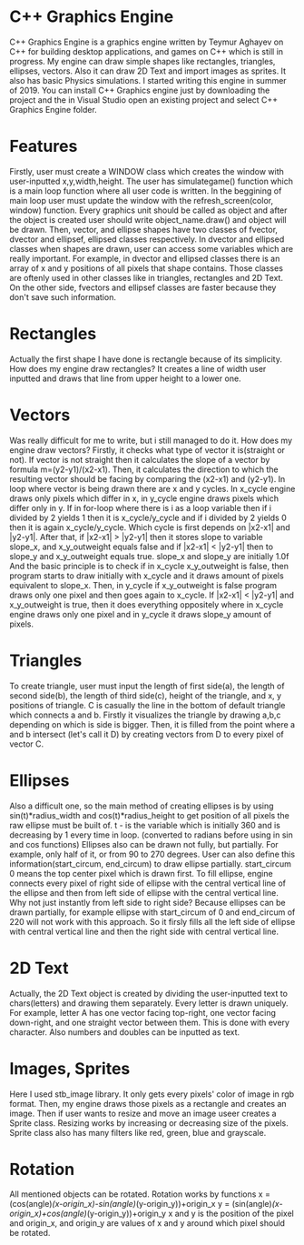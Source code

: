 # C++ Graphics Engine
C++ Graphics Engine is a graphics engine written by Teymur Aghayev on C++ for building desktop applications, and games on C++ which is still in progress.
My engine can draw simple shapes like rectangles, triangles, ellipses, vectors. Also it can draw 2D Text and import images as sprites.
It also has basic Physics simulations.
I started writing this engine in summer of 2019.
You can install C++ Graphics engine just by downloading the project and the in Visual Studio open an existing project and select C++ Graphics Engine folder.
# Features
Firstly, user must create a WINDOW class which creates the window with user-inputted x,y,width,height.
The user has simulategame() function which is a main loop function where all user code is written. In the beggining of main loop user must update the window with the refresh_screen(color, window) function.
Every graphics unit should be called as object and after the object is created user should write object_name.draw() and object will be drawn.
Then, vector, and ellipse shapes have two classes of fvector, dvector and ellipsef, ellipsed classes respectively. In dvector and ellipsed classes when shapes are drawn, user can access some variables which are really important.
For example, in dvector and ellipsed classes there is an array of x and y positions of all pixels that shape contains. Those classes are oftenly used in other classes like in triangles, rectangles and 2D Text.
On the other side, fvectors and ellipsef classes are faster because they don't save such information.
# Rectangles
Actually the first shape I have done is rectangle because of its simplicity.
How does my engine draw rectangles?
It creates a line of width user inputted and draws that line from upper height to a lower one.
# Vectors
Was really difficult for me to write, but i still managed to do it.
How does my engine draw vectors?
Firstly, it checks what type of vector it is(straight or not).
If vector is not straight then it calculates the slope of a vector by formula m=(y2-y1)/(x2-x1). Then, it calculates the direction to which the resulting vector should be facing by comparing the (x2-x1) and (y2-y1).
In loop where vector is being drawn there are x and y cycles. In x_cycle engine draws only pixels which differ in x, in y_cycle engine draws pixels which differ only in y.
If in for-loop where there is i as a loop variable then if i divided by 2 yields 1 then it is x_cycle/y_cycle and if i divided by 2 yields 0 then it is again x_cycle/y_cycle. Which cycle is first depends on |x2-x1| and |y2-y1|.
After that, if |x2-x1| > |y2-y1| then it stores slope to variable slope_x, and x_y_outweight equals false and if |x2-x1| < |y2-y1| then to slope_y and x_y_outweight equals true. slope_x and slope_y are initially 1.0f
And the basic principle is to check if in x_cycle x_y_outweight is false, then program starts to draw initially with x_cycle and it draws amount of pixels equivalent to slope_x.
Then, in y_cycle if x_y_outweight is false program draws only one pixel and then goes again to x_cycle.
If |x2-x1| < |y2-y1| and x_y_outweight is true, then it does everything oppositely where in x_cycle engine draws only one pixel and in y_cycle it draws slope_y amount of pixels.
# Triangles
To create triangle, user must input the length of first side(a), the length of second side(b), the length of third side(c), height of the triangle, and x, y positions of triangle.
C is casually the line in the bottom of default triangle which connects a and b.
Firstly it visualizes the triangle by drawing a,b,c depending on which is side is bigger.
Then, it is filled from the point where a and b intersect (let's call it D) by creating vectors from D to every pixel of vector C.
# Ellipses
Also a difficult one, so the main method of creating ellipses is by using sin(t)*radius_width and cos(t)*radius_height to get position of all pixels the raw ellipse must be built of.
t - is the variable which is initially 360 and is decreasing by 1 every time in loop. (converted to radians before using in sin and cos functions)
Ellipses also can be drawn not fully, but partially. For example, only half of it, or from 90 to 270 degrees. User can also define this information(start_circum, end_circum) to draw ellipse partially.
start_circum 0 means the top center pixel which is drawn first.
To fill ellipse, engine connects every pixel of right side of ellipse with the central vertical line of the ellipse and then from left side of ellipse with the central vertical line.
Why not just instantly from left side to right side?
Because ellipses can be drawn partially, for example ellipse with start_circum of 0 and end_circum of 220 will not work with this approach. So it firsly fills all the left side of ellipse with central vertical line and then the right side with central vertical line.
# 2D Text
Actually, the 2D Text object is created by dividing the user-inputted text to chars(letters) and drawing them separately. Every letter is drawn uniquely. For example, letter A has one vector facing top-right, one vector facing down-right, and one straight vector between them.
This is done with every character. Also numbers and doubles can be inputted as text.
# Images, Sprites
Here I used stb_image library. It only gets every pixels' color of image in rgb format. Then, my engine draws those pixels as a rectangle and creates an image.
Then if user wants to resize and move an image useer creates a Sprite class. Resizing works by increasing or decreasing size of the pixels.
Sprite class also has many filters like red, green, blue and grayscale.
# Rotation
All mentioned objects can be rotated. Rotation works by functions
x = (cos(angle)*(x-origin_x)-sin(angle)*(y-origin_y))+origin_x
y = (sin(angle)*(x-origin_x)+cos(angle)*(y-origin_y))+origin_y
x and y is the position of the pixel and origin_x, and origin_y are values of x and y around which pixel should be rotated. 




